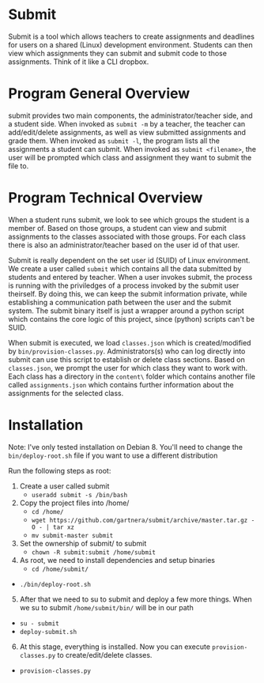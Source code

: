 # Submit

Submit is a tool which allows teachers to create assignments and deadlines for users on a shared (Linux) development environment. Students can then view which assignments they can submit and submit code to those assignments. Think of it like a CLI dropbox.

# Program General Overview
submit provides two main components, the administrator/teacher side, and a student side. When invoked as `submit -m` by a teacher, the teacher can add/edit/delete assignments, as well as view submitted assignments and grade them. When invoked as `submit -l`, the program lists all the assignments a student can submit. When invoked as `submit <filename>`, the user will be prompted which class and assignment they want to submit the file to.

# Program Technical Overview
When a student runs submit, we look to see which groups the student is a member of. Based on those groups, a student can view and submit assignments to the classes associated with those groups. For each class there is also an administrator/teacher based on the user id of that user.

Submit is really dependent on the set user id (SUID) of Linux environment. We create a user called `submit` which contains all the data submitted by students and entered by teacher. When a user invokes submit, the process is running with the priviledges of a process invoked by the submit user theirself. By doing this, we can keep the submit information private, while establishing a communication path between the user and the submit system. The submit binary itself is just a wrapper around a python script which contains the core logic of this project, since (python) scripts can't be SUID.

When submit is executed, we load `classes.json` which is created/modified by `bin/provision-classes.py`. Administrators(s) who can log directly into submit can use this script to establish or delete class sections. Based on `classes.json`, we prompt the user for which class they want to work with. Each class has a directory in the `content\` folder which contains another file called `assignments.json` which contains further information about the assignments for the selected class.

# Installation
Note: I've only tested installation on Debian 8. You'll need to change the `bin/deploy-root.sh` file if you want to use a different distribution

Run the following steps as root:

1. Create a user called submit
	* `useradd submit -s /bin/bash`
2. Copy the project files into /home/
	* `cd /home/`
	* `wget https://github.com/gartnera/submit/archive/master.tar.gz -O - | tar xz`
	* `mv submit-master submit`
3. Set the ownership of submit/ to submit
	* `chown -R submit:submit /home/submit`
4. As root, we need to install dependencies and setup binaries
	* `cd /home/submit/`
  * `./bin/deploy-root.sh`
5. After that we need to su to submit and deploy a few more things. When we su to submit `/home/submit/bin/` will be in our path
  * `su - submit`
  * `deploy-submit.sh`
6. At this stage, everything is installed. Now you can execute `provision-classes.py` to create/edit/delete classes.
  * `provision-classes.py`
